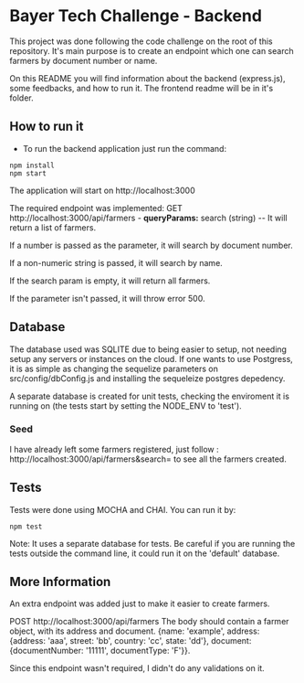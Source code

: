 # Bayer Tech Challenge - Backend
This project was done following the code challenge on the root of this repository.
It's main purpose is to create an endpoint which one can search farmers by document number or name.

On this README you will find information about the backend (express.js), some feedbacks, and how to run it. The frontend readme will be in it's folder.


## How to run it
- To run the backend application just run the command:
```
npm install
npm start
```
The application will start on http://localhost:3000

The required endpoint was implemented:
GET http://localhost:3000/api/farmers  - <b>queryParams:</b> search (string)
-- It will return a list of farmers.

If a number is passed as the parameter, it will search by document number.

If a non-numeric string is passed, it will search by name.

If the search param is empty, it will return all farmers.

If the parameter isn't passed, it will throw error 500.


## Database
The database used was SQLITE due to being easier to setup, not needing setup any servers or instances on the cloud. If one wants to use Postgress, it is as simple as changing the sequelize parameters on src/config/dbConfig.js and installing the sequeleize postgres depedency.

A separate database is created for unit tests, checking the enviroment it is running on (the tests start by setting the NODE_ENV to 'test').

### Seed

I have already left some farmers registered, just follow : http://localhost:3000/api/farmers&search=  to see all the farmers created.


## Tests
Tests were done using MOCHA and CHAI. You can run it by: 
``` 
npm test
```
Note: It uses a separate database for tests. Be careful if you are running the tests outside the command line, it could run it on the 'default' database.

## More Information

An extra endpoint was added just to make it easier to create farmers.

POST http://localhost:3000/api/farmers 
The body should contain a farmer object, with its address and document.
{name: 'example', address: {address: 'aaa', street: 'bb', country: 'cc', state: 'dd'}, document: {documentNumber: '11111', documentType: 'F'}}.

Since this endpoint wasn't required, I didn't do any validations on it.
